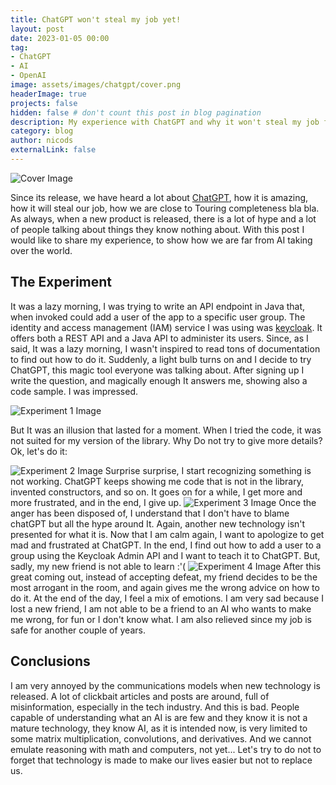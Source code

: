 ```yaml
---
title: ChatGPT won't steal my job yet!
layout: post
date: 2023-01-05 00:00
tag: 
- ChatGPT
- AI
- OpenAI
image: assets/images/chatgpt/cover.png
headerImage: true
projects: false
hidden: false # don't count this post in blog pagination
description: My experience with ChatGPT and why it won't steal my job for another couple of years!
category: blog
author: nicods
externalLink: false
---
```


<img class="image" src="{{ site.url }}/assets/images/news-feed/cover.png" alt="Cover Image"/>

Since its release, we have heard a lot about [ChatGPT](https://openai.com/blog/chatgpt/), how it is amazing, how it will steal our job, how we are close to Touring completeness bla bla. As always, when a new product is released, there is a lot of hype and a lot of people talking about things they know nothing about. With this post I would like to share my experience, to show how we are far from AI taking over the world.

## The Experiment
It was a lazy morning, I was trying to write an API endpoint in Java that, when invoked could add a user of the app to a specific user group. The identity and access management (IAM) service I was using was [keycloak](https://www.keycloak.org/). It offers both a REST API and a Java API to administer its users. Since, as I said, It was a lazy morning, I wasn't inspired to read tons of documentation to find out how to do it. Suddenly, a light bulb turns on and I decide to try ChatGPT, this magic tool everyone was talking about. After signing up I write the question, and magically enough It answers me, showing also a code sample. I was impressed.

<img class="image" src="{{ site.url }}/assets/images/chatgpt/1.png" alt="Experiment 1 Image"/>

But It was an illusion that lasted for a moment. When I tried the code, it was not suited for my version of the library. Why Do not try to give more details? Ok, let's do it:

<img class="image" src="{{ site.url }}/assets/images/chatgpt/2.png" alt="Experiment 2 Image"/>
Surprise surprise, I start recognizing something is not working. ChatGPT keeps showing me code that is not in the library, invented constructors, and so on. It goes on for a while, I get more and more frustrated, and in the end, I give up.
<img class="image" src="{{ site.url }}/assets/images/chatgpt/3.png" alt="Experiment 3 Image"/>
Once the anger has been disposed of, I understand that I don't have to blame chatGPT but all the hype around It. Again, another new technology isn't presented for what it is.   
Now that I am calm again, I want to apologize to get mad and frustrated at ChatGPT. In the end, I find out how to add a user to a group using the Keycloak Admin API and I want to teach it to ChatGPT. But, sadly, my new friend is not able to learn :'(
<img class="image" src="{{ site.url }}/assets/images/chatgpt/4.png" alt="Experiment 4 Image"/>
After this great coming out, instead of accepting defeat, my friend decides to be the most arrogant in the room, and again gives me the wrong advice on how to do it. At the end of the day, I feel a mix of emotions. I am very sad because I lost a new friend, I am not able to be a friend to an AI who wants to make me wrong, for fun or I don't know what. I am also relieved since my job is safe for another couple of years. 

## Conclusions
I am very annoyed by the communications models when new technology is released. A lot of clickbait articles and posts are around, full of misinformation, especially in the tech industry. And this is bad. People capable of understanding what an AI is are few and they know it is not a mature technology, they know AI, as it is intended now, is very limited to some matrix multiplication, convolutions, and derivatives. And we cannot emulate reasoning with math and computers, not yet... Let's try to do not to forget that technology is made to make our lives easier but not to replace us. 